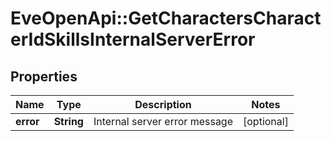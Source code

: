 # EveOpenApi::GetCharactersCharacterIdSkillsInternalServerError

## Properties
Name | Type | Description | Notes
------------ | ------------- | ------------- | -------------
**error** | **String** | Internal server error message | [optional] 


